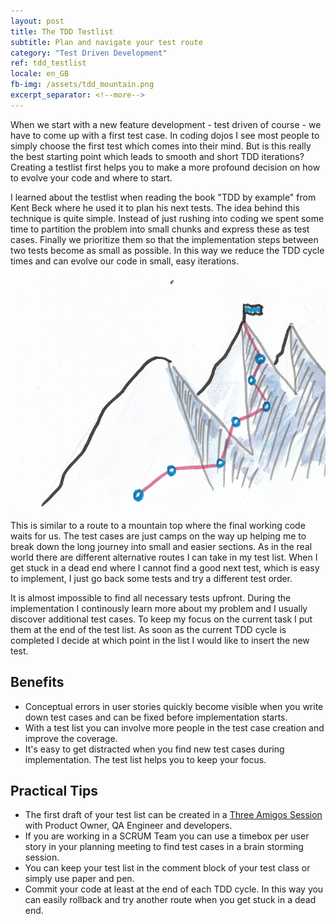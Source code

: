 ```yaml
---
layout: post
title: The TDD Testlist
subtitle: Plan and navigate your test route
category: "Test Driven Development"
ref: tdd_testlist
locale: en_GB
fb-img: /assets/tdd_mountain.png
excerpt_separator: <!--more-->
---
```


When we start with a new feature development - test driven of course - we have to come up with a first test case. In coding dojos I see most people to simply choose the first test which comes into their mind. But is this really the best starting point which leads to smooth and short TDD iterations?
Creating a testlist first helps you to make a more profound decision on how to evolve your code and where to start.

<!--more-->

I learned about the testlist when reading the book "TDD by example" from Kent Beck where he used it to plan his next tests. The idea behind this technique is quite simple. Instead of just rushing into coding we spent some time to partition the problem into small chunks and express these as test cases. Finally we prioritize them so that the implementation steps between two tests become as small as possible. 
In this way we reduce the TDD cycle times and can evolve our code in small, easy iterations. 

![mountain with route](/assets/tdd_mountain.png)

This is similar to a route to a mountain top where the final working code waits for us. The test cases are just camps on the way up helping me to break down the long journey into small and easier sections. As in the real world there are different alternative routes I can take in my test list. When I get stuck in a dead end where I cannot find a good next test, which is easy to implement, I just go back some tests and try a different test order.

It is almost impossible to find all necessary tests upfront. During the implementation I continously learn more about my problem and I usually discover additional test cases. To keep my focus on the current task I put them at the end of the test list. As soon as the current TDD cycle is completed I decide at which point in the list I would like to insert the new test.  

## Benefits
- Conceptual errors in user stories quickly become visible when you write down test cases and can be fixed before implementation starts. 
- With a test list you can involve more people in the test case creation and improve the coverage.
- It's easy to get distracted when you find new test cases during implementation. The test list helps you to keep your focus.

## Practical Tips
- The first draft of your test list can be created in a [Three Amigos Session](https://www.agilealliance.org/glossary/three-amigos/) with Product Owner, QA Engineer and developers.
- If you are working in a SCRUM Team you can use a timebox per user story in your planning meeting to find test cases in a brain storming session.
- You can keep your test list in the comment block of your test class or simply use paper and pen.
- Commit your code at least at the end of each TDD cycle. In this way you can easily rollback and try another route when you get stuck in a dead end.
